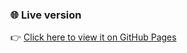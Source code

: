 ### 🌐 Live version
👉 [Click here to view it on GitHub Pages](https://dnapieraj.github.io/Investment-calculator/)

